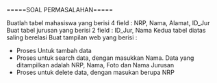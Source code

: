 =====SOAL PERMASALAHAN=====

Buatlah tabel mahasiswa yang berisi 4 field : NRP, Nama, Alamat, ID_Jur
Buat tabel jurusan yang berisi 2 field : ID_Jur, Nama
Kedua tabel diatas saling berelasi
Buat tampilan web yang berisi : 
- Proses Untuk tambah data
- Proses untuk search data, dengan masukkan Nama. Data yang ditampilkan adalah NRP, Nama, Foto dan Nama Jurusan
- Proses untuk delete data, dengan masukan berupa NRP
